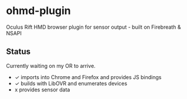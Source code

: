 ohmd-plugin
===========

Oculus Rift HMD browser plugin for sensor output - built on Firebreath &amp; NSAPI

## Status

Currently waiting on my OR to arrive.

 - ✓ imports into Chrome and Firefox and provides JS bindings
 - ✓ builds with LibOVR and enumerates devices
 - x provides sensor data

